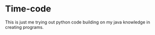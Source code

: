 # Time-code
This is just me trying out python code building on my java knowledge in creating programs.

